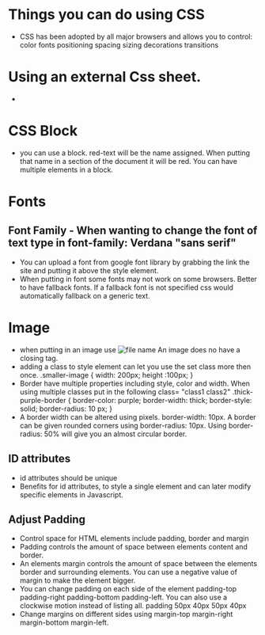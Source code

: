 # Things you can do using CSS

- CSS has been adopted by all major browsers and allows you to control:
    color
    fonts
    positioning
    spacing
    sizing
    decorations
    transitions

# Using an external Css sheet.
- <link rel="stylesheet" href="./color-style.css">

# CSS Block
- you can use a block. red-text will be the name assigned. When putting that name in a section of the document it will be red. You can have multiple elements in a block. 
<style>
    .red-text {
        color: red;
        font-size: 30px;
    }
<h2 class="red-text">Cat text</h2>   

</style>

# Fonts
## Font Family - When wanting to change the font of text type in font-family: Verdana "sans serif" 
 - You can upload a font from google font library by grabbing the link the site and putting it above the style element. 
 - When putting in font some fonts may not work on some browsers. Better to have fallback fonts. If a fallback font is not specified css would automatically fallback on a generic text. 
 # Image
 - when putting in an image use <img src="file" alt="file name"/> An image does no have a closing tag.
 - adding a class to style element can let you use the set class more then once. .smaller-image {
     width: 200px;
     height :100px;
 }
 - Border have multiple properties including style, color and width. When using multiple classes put in the following class= "class1 class2" 
 .thick-purple-border {
     border-color: purple;
     border-width: thick;
     border-style: solid;
     border-radius: 10 px;
 }
 - A border width can be altered using pixels. border-width: 10px. A border can be given rounded corners using border-radius: 10px. Using border-radius: 50% will give you an almost circular border. 
## ID attributes
- id attributes should be unique
- Benefits for id attributes, to style a single element and can later modify specific elements in Javascript. 
## Adjust Padding
- Control space for HTML elements include padding, border and margin
- Padding controls the amount of space between elements content and border. 
- An elements margin controls the amount of space between the elements border and surrounding elements. You can use a negative value of margin to make the element bigger. 
- You can change padding on each side of the element padding-top padding-right padding-bottom padding-left. You can also use a clockwise motion instead of listing all. padding 50px 40px 50px 40px
- Change margins on different sides using margin-top margin-right margin-bottom margin-left.
